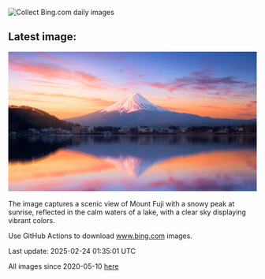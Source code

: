 ![Collect Bing.com daily images](https://github.com/counter2015/bing-daily-images/workflows/Collect%20Bing.com%20daily%20images/badge.svg)
## Latest image:
![](images/MtFujiSunrise.jpg)

The image captures a scenic view of Mount Fuji with a snowy peak at sunrise, reflected in the calm waters of a lake, with a clear sky displaying vibrant colors.

Use GitHub Actions to download www.bing.com images.

Last update: 2025-02-24 01:35:01 UTC

All images since 2020-05-10 [here](https://github.com/counter2015/bing-daily-images/tree/master/images)
